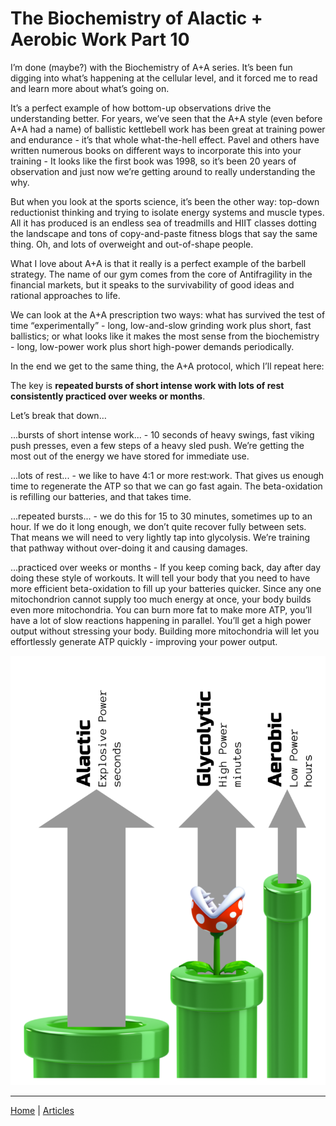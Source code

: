 # The Biochemistry of Alactic + Aerobic Work Part 10

I’m done (maybe?) with the Biochemistry of A+A series. It’s been fun digging into what’s happening at the cellular level, and it forced me to read and learn more about what’s going on.

It’s a perfect example of how bottom-up observations drive the understanding better. For years, we’ve seen that the A+A style (even before A+A had a name) of ballistic kettlebell work has been great at training power and endurance - it’s that whole what-the-hell effect. Pavel and others have written numerous books on different ways to incorporate this into your training - It looks like the first book was 1998, so it’s been 20 years of observation and just now we’re getting around to really understanding the why.

But when you look at the sports science, it’s been the other way: top-down reductionist thinking and trying to isolate energy systems and muscle types. All it has produced is an endless sea of treadmills and HIIT classes dotting the landscape and tons of copy-and-paste fitness blogs that say the same thing. Oh, and lots of overweight and out-of-shape people.

What I love about A+A is that it really is a perfect example of the barbell strategy. The name of our gym comes from the core of Antifragility in the financial markets, but it speaks to the survivability of good ideas and rational approaches to life.

We can look at the A+A prescription two ways: what has survived the test of time “experimentally” - long, low-and-slow grinding work plus short, fast ballistics; or what looks like it makes the most sense from the biochemistry - long, low-power work plus short high-power demands periodically.

In the end we get to the same thing, the A+A protocol, which I’ll repeat here:

The key is **repeated bursts of short intense work with lots of rest consistently practiced over weeks or months**.

Let’s break that down…

...bursts of short intense work... - 10 seconds of heavy swings, fast viking push presses, even a few steps of a heavy sled push. We’re getting the most out of the energy we have stored for immediate use.

...lots of rest... - we like to have 4:1 or more rest:work. That gives us enough time to regenerate the ATP so that we can go fast again. The beta-oxidation is refilling our batteries, and that takes time.

...repeated bursts... - we do this for 15 to 30 minutes, sometimes up to an hour. If we do it long enough, we don’t quite recover fully between sets. That means we will need to very lightly tap into glycolysis. We’re training that pathway without over-doing it and causing damages.

...practiced over weeks or months - If you keep coming back, day after day doing these style of workouts. It will tell your body that you need to have more efficient beta-oxidation to fill up your batteries quicker. Since any one mitochondrion cannot supply too much energy at once, your body builds even more mitochondria. You can burn more fat to make more ATP, you’ll have a lot of slow reactions happening in parallel. You’ll get a high power output without stressing your body. Building more mitochondria will let you effortlessly generate ATP quickly - improving your power output.

![EnergySystems-Mario.png](ebab66af-f77d-4f64-998f-b2fa56ede8ea_750x1023.png)

----

[Home](../index.md) | [Articles](../articles.md)
